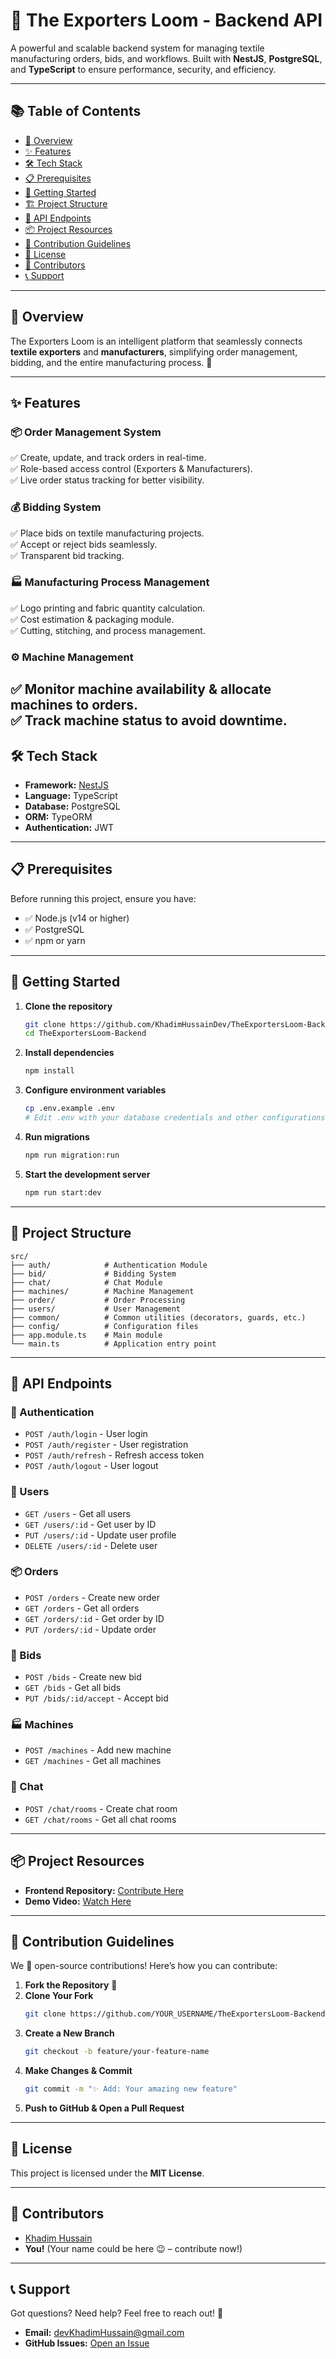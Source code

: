 # 🚀 The Exporters Loom - Backend API

A powerful and scalable backend system for managing textile manufacturing orders, bids, and workflows. Built with **NestJS**, **PostgreSQL**, and **TypeScript** to ensure performance, security, and efficiency.

---

## 📚 Table of Contents
- [🌟 Overview](#-overview)
- [✨ Features](#-features)
- [🛠 Tech Stack](#-tech-stack)
- [📋 Prerequisites](#-prerequisites)
- [🚀 Getting Started](#-getting-started)
- [🏗 Project Structure](#-project-structure)
- [🔑 API Endpoints](#-api-endpoints)
- [📦 Project Resources](#-project-resources)
- [🤝 Contribution Guidelines](#-contribution-guidelines)
- [📄 License](#-license)
- [👥 Contributors](#-contributors)
- [📞 Support](#-support)

---

## 🌟 Overview

The Exporters Loom is an intelligent platform that seamlessly connects **textile exporters** and **manufacturers**, simplifying order management, bidding, and the entire manufacturing process. 🚀

---

## ✨ Features

### 📦 Order Management System
✅ Create, update, and track orders in real-time.  
✅ Role-based access control (Exporters & Manufacturers).  
✅ Live order status tracking for better visibility.  

### 💰 Bidding System
✅ Place bids on textile manufacturing projects.  
✅ Accept or reject bids seamlessly.  
✅ Transparent bid tracking.  

### 🏭 Manufacturing Process Management
✅ Logo printing and fabric quantity calculation.  
✅ Cost estimation & packaging module.  
✅ Cutting, stitching, and process management.  

### ⚙️ Machine Management
✅ Monitor machine availability & allocate machines to orders.  
✅ Track machine status to avoid downtime.  
---

## 🛠 Tech Stack

- **Framework:** [NestJS](https://nestjs.com/)
- **Language:** TypeScript
- **Database:** PostgreSQL
- **ORM:** TypeORM
- **Authentication:** JWT

---

## 📋 Prerequisites

Before running this project, ensure you have:
- ✅ Node.js (v14 or higher)
- ✅ PostgreSQL
- ✅ npm or yarn

---

## 🚀 Getting Started

1. **Clone the repository**
   ```bash
   git clone https://github.com/KhadimHussainDev/TheExportersLoom-Backend.git
   cd TheExportersLoom-Backend
   ```

2. **Install dependencies**
   ```bash
   npm install
   ```

3. **Configure environment variables**
   ```bash
   cp .env.example .env
   # Edit .env with your database credentials and other configurations
   ```

4. **Run migrations**
   ```bash
   npm run migration:run
   ```

5. **Start the development server**
   ```bash
   npm run start:dev
   ```

---

## 📂 Project Structure
```plaintext
src/
├── auth/            # Authentication Module
├── bid/             # Bidding System
├── chat/            # Chat Module
├── machines/        # Machine Management
├── order/           # Order Processing
├── users/           # User Management
├── common/          # Common utilities (decorators, guards, etc.)
├── config/          # Configuration files
├── app.module.ts    # Main module
└── main.ts          # Application entry point
```


---

## 🔑 API Endpoints

### 🔐 Authentication
- `POST /auth/login` - User login
- `POST /auth/register` - User registration
- `POST /auth/refresh` - Refresh access token
- `POST /auth/logout` - User logout

### 👥 Users
- `GET /users` - Get all users
- `GET /users/:id` - Get user by ID
- `PUT /users/:id` - Update user profile
- `DELETE /users/:id` - Delete user

### 📦 Orders
- `POST /orders` - Create new order
- `GET /orders` - Get all orders
- `GET /orders/:id` - Get order by ID
- `PUT /orders/:id` - Update order

### 🎯 Bids
- `POST /bids` - Create new bid
- `GET /bids` - Get all bids
- `PUT /bids/:id/accept` - Accept bid

### 🏭 Machines
- `POST /machines` - Add new machine
- `GET /machines` - Get all machines

### 💬 Chat
- `POST /chat/rooms` - Create chat room
- `GET /chat/rooms` - Get all chat rooms

---

## 📦 Project Resources

- **Frontend Repository:** [Contribute Here](https://github.com/KhadimHussainDev/TheExportersLoom-Ui)
- **Demo Video:** [Watch Here](https://drive.google.com/file/d/1Pa70V1NkAB9ABVsBvDMd8JeUdB0WJri7/view)

---

## 🤝 Contribution Guidelines

We 💖 open-source contributions! Here’s how you can contribute:

1. **Fork the Repository** 🚀
2. **Clone Your Fork**
   ```sh
   git clone https://github.com/YOUR_USERNAME/TheExportersLoom-Backend.git
   ```
3. **Create a New Branch**
   ```sh
   git checkout -b feature/your-feature-name
   ```
4. **Make Changes & Commit**
   ```sh
   git commit -m "✨ Add: Your amazing new feature"
   ```
5. **Push to GitHub & Open a Pull Request**

---

## 📄 License

This project is licensed under the **MIT License**.

---

## 👥 Contributors

- [Khadim Hussain](https://github.com/KhadimHussainDev)
- **You!** (Your name could be here 😉 – contribute now!)

---

## 📞 Support

Got questions? Need help? Feel free to reach out! 💌
- **Email:** [devKhadimHussain@gmail.com](mailto:devKhadimHussain@gmail.com)
- **GitHub Issues:** [Open an Issue](https://github.com/KhadimHussainDev/TheExportersLoom-Backend/issues)

